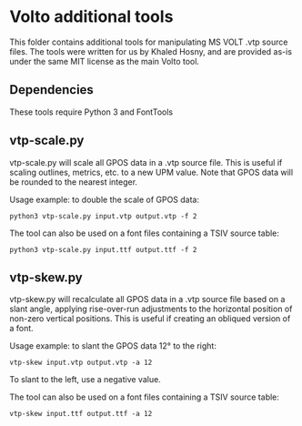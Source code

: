 Volto additional tools
=====

This folder contains additional tools for manipulating MS VOLT .vtp source files. The tools were written for us by Khaled Hosny, and are provided as-is under the same MIT license as the main Volto tool.

Dependencies
------------

These tools require Python 3 and FontTools

vtp-scale.py
-----

vtp-scale.py will scale all GPOS data in a .vtp source file. This is useful if scaling outlines, metrics, etc. to a new UPM value. Note that GPOS data will be rounded to the nearest integer.

Usage example: to double the scale of GPOS data:

```
python3 vtp-scale.py input.vtp output.vtp -f 2
```
The tool can also be used on a font files containing a TSIV source table:

```
python3 vtp-scale.py input.ttf output.ttf -f 2
```


vtp-skew.py
-----

vtp-skew.py will recalculate all GPOS data in a .vtp source file based on a slant angle, applying rise-over-run adjustments to the horizontal position of non-zero vertical positions. This is useful if creating an obliqued version of a font.

Usage example: to slant the GPOS data 12° to the right:

```
vtp-skew input.vtp output.vtp -a 12
```

To slant to the left, use a negative value.

The tool can also be used on a font files containing a TSIV source table:

```
vtp-skew input.ttf output.ttf -a 12
```